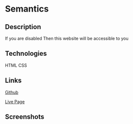 # Semantics
## Description 
If you are disabled 
Then this website will be accessible to you

## Technologies 
HTML 
CSS 

## Links 
[Github](https://github.com/RhettRoseman/green-tree)

[Live Page]()

## Screenshots 

